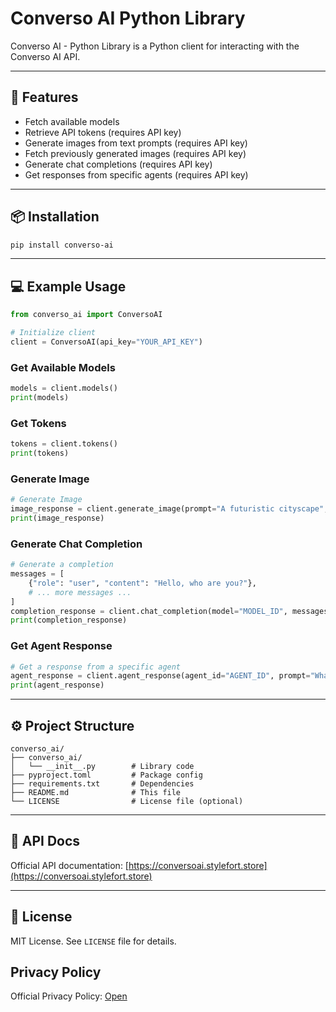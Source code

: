 # Converso AI Python Library

Converso AI - Python Library is a Python client for interacting with the Converso AI API.

---

## 🚀 Features
- Fetch available models
- Retrieve API tokens (requires API key)
- Generate images from text prompts (requires API key)
- Fetch previously generated images (requires API key)
- Generate chat completions (requires API key)
- Get responses from specific agents (requires API key)

---

## 📦 Installation

```bash
pip install converso-ai
```

---

## 💻 Example Usage

```python
from converso_ai import ConversoAI

# Initialize client
client = ConversoAI(api_key="YOUR_API_KEY")
```

### Get Available Models
```python
models = client.models()
print(models)
```

### Get Tokens
```python
tokens = client.tokens()
print(tokens)
```

### Generate Image
```python
# Generate Image
image_response = client.generate_image(prompt="A futuristic cityscape", model="model-id")
print(image_response)
```

### Generate Chat Completion
```python
# Generate a completion
messages = [
    {"role": "user", "content": "Hello, who are you?"},
    # ... more messages ...
]
completion_response = client.chat_completion(model="MODEL_ID", messages=messages)
print(completion_response)
```

### Get Agent Response
```python
# Get a response from a specific agent
agent_response = client.agent_response(agent_id="AGENT_ID", prompt="What is the weather today?")
print(agent_response)
```

---

## ⚙ Project Structure

```
converso_ai/
├── converso_ai/
│   └── __init__.py        # Library code
├── pyproject.toml         # Package config
├── requirements.txt       # Dependencies
├── README.md              # This file
└── LICENSE                # License file (optional)
```

---

## 📖 API Docs

Official API documentation: [https://conversoai.stylefort.store](https://conversoai.stylefort.store)

---

## 📝 License

MIT License. See `LICENSE` file for details.

## Privacy Policy 

Official Privacy Policy: [Open](https://github.com/muhammadgohar-official/converso-ai-python-library/privacy-policy.md)
